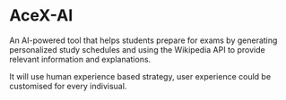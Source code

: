 # AceX-AI
An AI-powered tool that helps students prepare for exams by generating personalized study schedules and using the Wikipedia API to provide relevant information and explanations.

It will use human experience based strategy, user experience could be customised for every indivisual.
